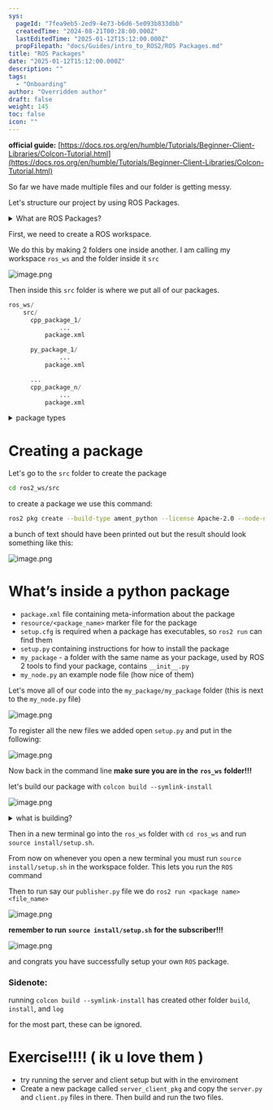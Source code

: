 ```yaml
---
sys:
  pageId: "7fea9eb5-2ed9-4e73-b6d6-5e093b833dbb"
  createdTime: "2024-08-21T00:28:00.000Z"
  lastEditedTime: "2025-01-12T15:12:00.000Z"
  propFilepath: "docs/Guides/intro_to_ROS2/ROS Packages.md"
title: "ROS Packages"
date: "2025-01-12T15:12:00.000Z"
description: ""
tags:
  - "Onboarding"
author: "Overridden author"
draft: false
weight: 145
toc: false
icon: ""
---
```


**official guide:** [https://docs.ros.org/en/humble/Tutorials/Beginner-Client-Libraries/Colcon-Tutorial.html](https://docs.ros.org/en/humble/Tutorials/Beginner-Client-Libraries/Colcon-Tutorial.html)

So far we have made multiple files and our folder is getting messy.

Let's structure our project by using ROS Packages.

<details>

<summary>What are ROS Packages?</summary>

ROS Packages are, as the name implies, packages of code that are highly sharable between ROS developers.

They consist of a folder, `package.xml` file, and source code

```python
      cpp_package_1/
		      ... imagine much code files here ..
          package.xml
```

</details>

First, we need to create a ROS workspace.

We do this by making 2 folders one inside another. I am calling my workspace `ros_ws` and the folder inside it `src`

![image.png](https://prod-files-secure.s3.us-west-2.amazonaws.com/d518164a-d88e-44d1-a4ee-3adb3bd8bce0/70706947-fd18-4537-a67b-e12946812d31/image.png?X-Amz-Algorithm=AWS4-HMAC-SHA256&X-Amz-Content-Sha256=UNSIGNED-PAYLOAD&X-Amz-Credential=ASIAZI2LB466SXLT2N4Q%2F20250307%2Fus-west-2%2Fs3%2Faws4_request&X-Amz-Date=20250307T032011Z&X-Amz-Expires=3600&X-Amz-Security-Token=IQoJb3JpZ2luX2VjEO%2F%2F%2F%2F%2F%2F%2F%2F%2F%2F%2FwEaCXVzLXdlc3QtMiJIMEYCIQCrhzVsnxiaIDZVY60sDs6Pwy%2B53flGn0kYH1YdToPI8gIhANV1rNs8iZ0heRbZNSsqh1bdVtGn2lyVu%2B42%2BWGmV9O6Kv8DCDgQABoMNjM3NDIzMTgzODA1IgzR526r%2FLlSlwxn384q3AMjpMTeA86yPLdrcPv%2FNexwbHgqCvecb28afH5%2BpoNfDMCYT4nK7CX4jTmZ36CpRXkuYuDW%2Fib5gsuuEvseamlzsq2RyT2HOmG84FsDUlQXdp%2FB7VDbU369N5crFr5exiJYyWuUepslviFEUQr5p7mA%2FvmThBBv7I2FJR0A3nknKrDns6mjTY5FWo9%2FhG9EhRv7oFr3KyngM9bvsUSYSiqXV8ttMzw%2FGY9tqx0Ul8yKElmA2tO8iljwhUrzNYuHBsvbsH3A5Gi0eIMOnyHN22mJOI2YlZwNVSkpOZELz%2BNqKhcRmqb22Mx1Akw2vVn35c0nR2e%2BVSQIYFubit1f3diHub8jolbXTGHy5ei98ftNoRIkd5YL3NnEhLOvH24tChG5lpkdR1ABdSonpiyCwnMOBbwgnly3BbKFc%2F6F8Z%2Bma9c5dCneMnbZu6SJHY3KnI4X9dyXGBjBIacqa3arloCZKdfsVLtjs4Ye%2BhEXPeCC8GmTHrTUhHJf96mpHRQrWm1Vc3hG%2BGB0WYM8e0WbTg5%2FeaijW0UZ5WH6C1SArTk6rfmvy2J4ZwhGRmOeMunGnwOrLr%2F2RXjHKNGg9Ujl1tajV4CqWvbJy4ptgUeDDVAeEi5pWgd5q7mTvfUOAzD3yKi%2BBjqkAdCSw8A0G72f489NCawmkMILnf%2FI%2Be3CfYHWrORnTNPWcjWQq1RARMxTnflaVKEbHkLsP5aVoOLZtcD4PjUHzGJLxCiLorRIkXsYxBgtMgK1AvKTWGrc1nhTXd4%2FK%2FD2nIsz9Xcx60hxbQx%2BPMUmXZmc3ClZrapBdJsw6O1Bh9dJA6Zw01ozxShOABTBCqXVYdRIbCZG49k1afpCwa9jf2VMmf9G&X-Amz-Signature=92cced218ccb0dc2b18e9528bb4cd63bb125e88ab94967c61a6817b057031e52&X-Amz-SignedHeaders=host&x-id=GetObject)

Then inside this `src` folder is where we put all of our packages.

```python
ros_ws/
    src/
      cpp_package_1/
		      ...
          package.xml

      py_package_1/
		      ...
          package.xml

      ...
      cpp_package_n/
		      ...
          package.xml

```

<details>

<summary>package types</summary>

packages can be either `C++` or python.

the intern file structure is different for each but for this guide we will stick to creating python packages

</details>

# Creating a package

Let's go to the `src` folder to create the package

```bash
cd ros2_ws/src
```

to create a package we use this command:

```bash
ros2 pkg create --build-type ament_python --license Apache-2.0 --node-name my_node my_package
```

a bunch of text should have been printed out but the result should look something like this:

![image.png](https://prod-files-secure.s3.us-west-2.amazonaws.com/d518164a-d88e-44d1-a4ee-3adb3bd8bce0/e6cf1e3f-8512-4a3e-b131-079f800bf3e8/image.png?X-Amz-Algorithm=AWS4-HMAC-SHA256&X-Amz-Content-Sha256=UNSIGNED-PAYLOAD&X-Amz-Credential=ASIAZI2LB466SXLT2N4Q%2F20250307%2Fus-west-2%2Fs3%2Faws4_request&X-Amz-Date=20250307T032011Z&X-Amz-Expires=3600&X-Amz-Security-Token=IQoJb3JpZ2luX2VjEO%2F%2F%2F%2F%2F%2F%2F%2F%2F%2F%2FwEaCXVzLXdlc3QtMiJIMEYCIQCrhzVsnxiaIDZVY60sDs6Pwy%2B53flGn0kYH1YdToPI8gIhANV1rNs8iZ0heRbZNSsqh1bdVtGn2lyVu%2B42%2BWGmV9O6Kv8DCDgQABoMNjM3NDIzMTgzODA1IgzR526r%2FLlSlwxn384q3AMjpMTeA86yPLdrcPv%2FNexwbHgqCvecb28afH5%2BpoNfDMCYT4nK7CX4jTmZ36CpRXkuYuDW%2Fib5gsuuEvseamlzsq2RyT2HOmG84FsDUlQXdp%2FB7VDbU369N5crFr5exiJYyWuUepslviFEUQr5p7mA%2FvmThBBv7I2FJR0A3nknKrDns6mjTY5FWo9%2FhG9EhRv7oFr3KyngM9bvsUSYSiqXV8ttMzw%2FGY9tqx0Ul8yKElmA2tO8iljwhUrzNYuHBsvbsH3A5Gi0eIMOnyHN22mJOI2YlZwNVSkpOZELz%2BNqKhcRmqb22Mx1Akw2vVn35c0nR2e%2BVSQIYFubit1f3diHub8jolbXTGHy5ei98ftNoRIkd5YL3NnEhLOvH24tChG5lpkdR1ABdSonpiyCwnMOBbwgnly3BbKFc%2F6F8Z%2Bma9c5dCneMnbZu6SJHY3KnI4X9dyXGBjBIacqa3arloCZKdfsVLtjs4Ye%2BhEXPeCC8GmTHrTUhHJf96mpHRQrWm1Vc3hG%2BGB0WYM8e0WbTg5%2FeaijW0UZ5WH6C1SArTk6rfmvy2J4ZwhGRmOeMunGnwOrLr%2F2RXjHKNGg9Ujl1tajV4CqWvbJy4ptgUeDDVAeEi5pWgd5q7mTvfUOAzD3yKi%2BBjqkAdCSw8A0G72f489NCawmkMILnf%2FI%2Be3CfYHWrORnTNPWcjWQq1RARMxTnflaVKEbHkLsP5aVoOLZtcD4PjUHzGJLxCiLorRIkXsYxBgtMgK1AvKTWGrc1nhTXd4%2FK%2FD2nIsz9Xcx60hxbQx%2BPMUmXZmc3ClZrapBdJsw6O1Bh9dJA6Zw01ozxShOABTBCqXVYdRIbCZG49k1afpCwa9jf2VMmf9G&X-Amz-Signature=62a6058ed147450991f46bf61081a5b5393da70b31905b663c42ce4b5b4bb7a0&X-Amz-SignedHeaders=host&x-id=GetObject)

# What’s inside a python package

- `package.xml` file containing meta-information about the package
- `resource/<package_name>` marker file for the package
- `setup.cfg` is required when a package has executables, so `ros2 run` can find them
- `setup.py` containing instructions for how to install the package
- `my_package` - a folder with the same name as your package, used by ROS 2 tools to find your package, contains `__init__.py`
- `my_node.py` an example node file (how nice of them)

Let's move all of our code into the `my_package/my_package` folder (this is next to the `my_node.py` file)

![image.png](https://prod-files-secure.s3.us-west-2.amazonaws.com/d518164a-d88e-44d1-a4ee-3adb3bd8bce0/9ce58f11-0da9-4d3e-b86d-506a9685d378/image.png?X-Amz-Algorithm=AWS4-HMAC-SHA256&X-Amz-Content-Sha256=UNSIGNED-PAYLOAD&X-Amz-Credential=ASIAZI2LB466SXLT2N4Q%2F20250307%2Fus-west-2%2Fs3%2Faws4_request&X-Amz-Date=20250307T032010Z&X-Amz-Expires=3600&X-Amz-Security-Token=IQoJb3JpZ2luX2VjEO%2F%2F%2F%2F%2F%2F%2F%2F%2F%2F%2FwEaCXVzLXdlc3QtMiJIMEYCIQCrhzVsnxiaIDZVY60sDs6Pwy%2B53flGn0kYH1YdToPI8gIhANV1rNs8iZ0heRbZNSsqh1bdVtGn2lyVu%2B42%2BWGmV9O6Kv8DCDgQABoMNjM3NDIzMTgzODA1IgzR526r%2FLlSlwxn384q3AMjpMTeA86yPLdrcPv%2FNexwbHgqCvecb28afH5%2BpoNfDMCYT4nK7CX4jTmZ36CpRXkuYuDW%2Fib5gsuuEvseamlzsq2RyT2HOmG84FsDUlQXdp%2FB7VDbU369N5crFr5exiJYyWuUepslviFEUQr5p7mA%2FvmThBBv7I2FJR0A3nknKrDns6mjTY5FWo9%2FhG9EhRv7oFr3KyngM9bvsUSYSiqXV8ttMzw%2FGY9tqx0Ul8yKElmA2tO8iljwhUrzNYuHBsvbsH3A5Gi0eIMOnyHN22mJOI2YlZwNVSkpOZELz%2BNqKhcRmqb22Mx1Akw2vVn35c0nR2e%2BVSQIYFubit1f3diHub8jolbXTGHy5ei98ftNoRIkd5YL3NnEhLOvH24tChG5lpkdR1ABdSonpiyCwnMOBbwgnly3BbKFc%2F6F8Z%2Bma9c5dCneMnbZu6SJHY3KnI4X9dyXGBjBIacqa3arloCZKdfsVLtjs4Ye%2BhEXPeCC8GmTHrTUhHJf96mpHRQrWm1Vc3hG%2BGB0WYM8e0WbTg5%2FeaijW0UZ5WH6C1SArTk6rfmvy2J4ZwhGRmOeMunGnwOrLr%2F2RXjHKNGg9Ujl1tajV4CqWvbJy4ptgUeDDVAeEi5pWgd5q7mTvfUOAzD3yKi%2BBjqkAdCSw8A0G72f489NCawmkMILnf%2FI%2Be3CfYHWrORnTNPWcjWQq1RARMxTnflaVKEbHkLsP5aVoOLZtcD4PjUHzGJLxCiLorRIkXsYxBgtMgK1AvKTWGrc1nhTXd4%2FK%2FD2nIsz9Xcx60hxbQx%2BPMUmXZmc3ClZrapBdJsw6O1Bh9dJA6Zw01ozxShOABTBCqXVYdRIbCZG49k1afpCwa9jf2VMmf9G&X-Amz-Signature=e65770137ef347c8fa90d7d7571ebd7ee78848659695db920d8b69a09c1c3a4f&X-Amz-SignedHeaders=host&x-id=GetObject)

To register all the new files we added open `setup.py` and put in the following:

![image.png](https://prod-files-secure.s3.us-west-2.amazonaws.com/d518164a-d88e-44d1-a4ee-3adb3bd8bce0/1cd7c262-4cae-4496-9d75-c178537d24a2/image.png?X-Amz-Algorithm=AWS4-HMAC-SHA256&X-Amz-Content-Sha256=UNSIGNED-PAYLOAD&X-Amz-Credential=ASIAZI2LB466SXLT2N4Q%2F20250307%2Fus-west-2%2Fs3%2Faws4_request&X-Amz-Date=20250307T032011Z&X-Amz-Expires=3600&X-Amz-Security-Token=IQoJb3JpZ2luX2VjEO%2F%2F%2F%2F%2F%2F%2F%2F%2F%2F%2FwEaCXVzLXdlc3QtMiJIMEYCIQCrhzVsnxiaIDZVY60sDs6Pwy%2B53flGn0kYH1YdToPI8gIhANV1rNs8iZ0heRbZNSsqh1bdVtGn2lyVu%2B42%2BWGmV9O6Kv8DCDgQABoMNjM3NDIzMTgzODA1IgzR526r%2FLlSlwxn384q3AMjpMTeA86yPLdrcPv%2FNexwbHgqCvecb28afH5%2BpoNfDMCYT4nK7CX4jTmZ36CpRXkuYuDW%2Fib5gsuuEvseamlzsq2RyT2HOmG84FsDUlQXdp%2FB7VDbU369N5crFr5exiJYyWuUepslviFEUQr5p7mA%2FvmThBBv7I2FJR0A3nknKrDns6mjTY5FWo9%2FhG9EhRv7oFr3KyngM9bvsUSYSiqXV8ttMzw%2FGY9tqx0Ul8yKElmA2tO8iljwhUrzNYuHBsvbsH3A5Gi0eIMOnyHN22mJOI2YlZwNVSkpOZELz%2BNqKhcRmqb22Mx1Akw2vVn35c0nR2e%2BVSQIYFubit1f3diHub8jolbXTGHy5ei98ftNoRIkd5YL3NnEhLOvH24tChG5lpkdR1ABdSonpiyCwnMOBbwgnly3BbKFc%2F6F8Z%2Bma9c5dCneMnbZu6SJHY3KnI4X9dyXGBjBIacqa3arloCZKdfsVLtjs4Ye%2BhEXPeCC8GmTHrTUhHJf96mpHRQrWm1Vc3hG%2BGB0WYM8e0WbTg5%2FeaijW0UZ5WH6C1SArTk6rfmvy2J4ZwhGRmOeMunGnwOrLr%2F2RXjHKNGg9Ujl1tajV4CqWvbJy4ptgUeDDVAeEi5pWgd5q7mTvfUOAzD3yKi%2BBjqkAdCSw8A0G72f489NCawmkMILnf%2FI%2Be3CfYHWrORnTNPWcjWQq1RARMxTnflaVKEbHkLsP5aVoOLZtcD4PjUHzGJLxCiLorRIkXsYxBgtMgK1AvKTWGrc1nhTXd4%2FK%2FD2nIsz9Xcx60hxbQx%2BPMUmXZmc3ClZrapBdJsw6O1Bh9dJA6Zw01ozxShOABTBCqXVYdRIbCZG49k1afpCwa9jf2VMmf9G&X-Amz-Signature=7d0f3f5d9f11ab2d089657ec059221614323e97304fc8e37f898f155a67d5f27&X-Amz-SignedHeaders=host&x-id=GetObject)

Now back in the command line **make sure you are in the** **`ros_ws`** **folder!!!**

let's build our package with `colcon build --symlink-install`

![image.png](https://prod-files-secure.s3.us-west-2.amazonaws.com/d518164a-d88e-44d1-a4ee-3adb3bd8bce0/2f2a0d27-b173-48fd-b189-5f5c0ce65619/image.png?X-Amz-Algorithm=AWS4-HMAC-SHA256&X-Amz-Content-Sha256=UNSIGNED-PAYLOAD&X-Amz-Credential=ASIAZI2LB466SXLT2N4Q%2F20250307%2Fus-west-2%2Fs3%2Faws4_request&X-Amz-Date=20250307T032011Z&X-Amz-Expires=3600&X-Amz-Security-Token=IQoJb3JpZ2luX2VjEO%2F%2F%2F%2F%2F%2F%2F%2F%2F%2F%2FwEaCXVzLXdlc3QtMiJIMEYCIQCrhzVsnxiaIDZVY60sDs6Pwy%2B53flGn0kYH1YdToPI8gIhANV1rNs8iZ0heRbZNSsqh1bdVtGn2lyVu%2B42%2BWGmV9O6Kv8DCDgQABoMNjM3NDIzMTgzODA1IgzR526r%2FLlSlwxn384q3AMjpMTeA86yPLdrcPv%2FNexwbHgqCvecb28afH5%2BpoNfDMCYT4nK7CX4jTmZ36CpRXkuYuDW%2Fib5gsuuEvseamlzsq2RyT2HOmG84FsDUlQXdp%2FB7VDbU369N5crFr5exiJYyWuUepslviFEUQr5p7mA%2FvmThBBv7I2FJR0A3nknKrDns6mjTY5FWo9%2FhG9EhRv7oFr3KyngM9bvsUSYSiqXV8ttMzw%2FGY9tqx0Ul8yKElmA2tO8iljwhUrzNYuHBsvbsH3A5Gi0eIMOnyHN22mJOI2YlZwNVSkpOZELz%2BNqKhcRmqb22Mx1Akw2vVn35c0nR2e%2BVSQIYFubit1f3diHub8jolbXTGHy5ei98ftNoRIkd5YL3NnEhLOvH24tChG5lpkdR1ABdSonpiyCwnMOBbwgnly3BbKFc%2F6F8Z%2Bma9c5dCneMnbZu6SJHY3KnI4X9dyXGBjBIacqa3arloCZKdfsVLtjs4Ye%2BhEXPeCC8GmTHrTUhHJf96mpHRQrWm1Vc3hG%2BGB0WYM8e0WbTg5%2FeaijW0UZ5WH6C1SArTk6rfmvy2J4ZwhGRmOeMunGnwOrLr%2F2RXjHKNGg9Ujl1tajV4CqWvbJy4ptgUeDDVAeEi5pWgd5q7mTvfUOAzD3yKi%2BBjqkAdCSw8A0G72f489NCawmkMILnf%2FI%2Be3CfYHWrORnTNPWcjWQq1RARMxTnflaVKEbHkLsP5aVoOLZtcD4PjUHzGJLxCiLorRIkXsYxBgtMgK1AvKTWGrc1nhTXd4%2FK%2FD2nIsz9Xcx60hxbQx%2BPMUmXZmc3ClZrapBdJsw6O1Bh9dJA6Zw01ozxShOABTBCqXVYdRIbCZG49k1afpCwa9jf2VMmf9G&X-Amz-Signature=c46618bdb1bf028ac7d1ae9b7d87fd713cb2f8c85b3056ec8a1daa8e4a25ae8e&X-Amz-SignedHeaders=host&x-id=GetObject)

<details>

<summary>what is building?</summary>

if you are a CS major at Rose-Hulman you will learn the answer to this in CSSE132

but TLDR; is it combines all the code files into one program that can be run easily 

</details>

Then in a new terminal go into the `ros_ws` folder with `cd ros_ws` and run `source install/setup.sh`. 

From now on whenever you open a new terminal you must run `source install/setup.sh` in the workspace folder. This lets you run the `ROS` command

Then to run say our `publisher.py` file we do `ros2 run <package name> <file_name>`

![image.png](https://prod-files-secure.s3.us-west-2.amazonaws.com/d518164a-d88e-44d1-a4ee-3adb3bd8bce0/4f4b1219-3a44-4632-aa0a-ce3471699f59/image.png?X-Amz-Algorithm=AWS4-HMAC-SHA256&X-Amz-Content-Sha256=UNSIGNED-PAYLOAD&X-Amz-Credential=ASIAZI2LB466SXLT2N4Q%2F20250307%2Fus-west-2%2Fs3%2Faws4_request&X-Amz-Date=20250307T032012Z&X-Amz-Expires=3600&X-Amz-Security-Token=IQoJb3JpZ2luX2VjEO%2F%2F%2F%2F%2F%2F%2F%2F%2F%2F%2FwEaCXVzLXdlc3QtMiJIMEYCIQCrhzVsnxiaIDZVY60sDs6Pwy%2B53flGn0kYH1YdToPI8gIhANV1rNs8iZ0heRbZNSsqh1bdVtGn2lyVu%2B42%2BWGmV9O6Kv8DCDgQABoMNjM3NDIzMTgzODA1IgzR526r%2FLlSlwxn384q3AMjpMTeA86yPLdrcPv%2FNexwbHgqCvecb28afH5%2BpoNfDMCYT4nK7CX4jTmZ36CpRXkuYuDW%2Fib5gsuuEvseamlzsq2RyT2HOmG84FsDUlQXdp%2FB7VDbU369N5crFr5exiJYyWuUepslviFEUQr5p7mA%2FvmThBBv7I2FJR0A3nknKrDns6mjTY5FWo9%2FhG9EhRv7oFr3KyngM9bvsUSYSiqXV8ttMzw%2FGY9tqx0Ul8yKElmA2tO8iljwhUrzNYuHBsvbsH3A5Gi0eIMOnyHN22mJOI2YlZwNVSkpOZELz%2BNqKhcRmqb22Mx1Akw2vVn35c0nR2e%2BVSQIYFubit1f3diHub8jolbXTGHy5ei98ftNoRIkd5YL3NnEhLOvH24tChG5lpkdR1ABdSonpiyCwnMOBbwgnly3BbKFc%2F6F8Z%2Bma9c5dCneMnbZu6SJHY3KnI4X9dyXGBjBIacqa3arloCZKdfsVLtjs4Ye%2BhEXPeCC8GmTHrTUhHJf96mpHRQrWm1Vc3hG%2BGB0WYM8e0WbTg5%2FeaijW0UZ5WH6C1SArTk6rfmvy2J4ZwhGRmOeMunGnwOrLr%2F2RXjHKNGg9Ujl1tajV4CqWvbJy4ptgUeDDVAeEi5pWgd5q7mTvfUOAzD3yKi%2BBjqkAdCSw8A0G72f489NCawmkMILnf%2FI%2Be3CfYHWrORnTNPWcjWQq1RARMxTnflaVKEbHkLsP5aVoOLZtcD4PjUHzGJLxCiLorRIkXsYxBgtMgK1AvKTWGrc1nhTXd4%2FK%2FD2nIsz9Xcx60hxbQx%2BPMUmXZmc3ClZrapBdJsw6O1Bh9dJA6Zw01ozxShOABTBCqXVYdRIbCZG49k1afpCwa9jf2VMmf9G&X-Amz-Signature=b5f892144e52a7986911c51d0fa848cca97715a6392c10a77458d7fa6eab536d&X-Amz-SignedHeaders=host&x-id=GetObject)

**remember to run** **`source install/setup.sh`** **for the subscriber!!!**

![image.png](https://prod-files-secure.s3.us-west-2.amazonaws.com/d518164a-d88e-44d1-a4ee-3adb3bd8bce0/02121119-dad4-49ec-8356-c956108b4243/image.png?X-Amz-Algorithm=AWS4-HMAC-SHA256&X-Amz-Content-Sha256=UNSIGNED-PAYLOAD&X-Amz-Credential=ASIAZI2LB466SXLT2N4Q%2F20250307%2Fus-west-2%2Fs3%2Faws4_request&X-Amz-Date=20250307T032012Z&X-Amz-Expires=3600&X-Amz-Security-Token=IQoJb3JpZ2luX2VjEO%2F%2F%2F%2F%2F%2F%2F%2F%2F%2F%2FwEaCXVzLXdlc3QtMiJIMEYCIQCrhzVsnxiaIDZVY60sDs6Pwy%2B53flGn0kYH1YdToPI8gIhANV1rNs8iZ0heRbZNSsqh1bdVtGn2lyVu%2B42%2BWGmV9O6Kv8DCDgQABoMNjM3NDIzMTgzODA1IgzR526r%2FLlSlwxn384q3AMjpMTeA86yPLdrcPv%2FNexwbHgqCvecb28afH5%2BpoNfDMCYT4nK7CX4jTmZ36CpRXkuYuDW%2Fib5gsuuEvseamlzsq2RyT2HOmG84FsDUlQXdp%2FB7VDbU369N5crFr5exiJYyWuUepslviFEUQr5p7mA%2FvmThBBv7I2FJR0A3nknKrDns6mjTY5FWo9%2FhG9EhRv7oFr3KyngM9bvsUSYSiqXV8ttMzw%2FGY9tqx0Ul8yKElmA2tO8iljwhUrzNYuHBsvbsH3A5Gi0eIMOnyHN22mJOI2YlZwNVSkpOZELz%2BNqKhcRmqb22Mx1Akw2vVn35c0nR2e%2BVSQIYFubit1f3diHub8jolbXTGHy5ei98ftNoRIkd5YL3NnEhLOvH24tChG5lpkdR1ABdSonpiyCwnMOBbwgnly3BbKFc%2F6F8Z%2Bma9c5dCneMnbZu6SJHY3KnI4X9dyXGBjBIacqa3arloCZKdfsVLtjs4Ye%2BhEXPeCC8GmTHrTUhHJf96mpHRQrWm1Vc3hG%2BGB0WYM8e0WbTg5%2FeaijW0UZ5WH6C1SArTk6rfmvy2J4ZwhGRmOeMunGnwOrLr%2F2RXjHKNGg9Ujl1tajV4CqWvbJy4ptgUeDDVAeEi5pWgd5q7mTvfUOAzD3yKi%2BBjqkAdCSw8A0G72f489NCawmkMILnf%2FI%2Be3CfYHWrORnTNPWcjWQq1RARMxTnflaVKEbHkLsP5aVoOLZtcD4PjUHzGJLxCiLorRIkXsYxBgtMgK1AvKTWGrc1nhTXd4%2FK%2FD2nIsz9Xcx60hxbQx%2BPMUmXZmc3ClZrapBdJsw6O1Bh9dJA6Zw01ozxShOABTBCqXVYdRIbCZG49k1afpCwa9jf2VMmf9G&X-Amz-Signature=1b406157a90e7c3f5d833c167b5aef87b84801c7ef26ac45c0ed8e0d0d73742f&X-Amz-SignedHeaders=host&x-id=GetObject)

and congrats you have successfully setup your own `ROS` package.

### Sidenote:

running `colcon build --symlink-install` has created other folder `build`, `install`, and `log`

for the most part, these can be ignored.

# Exercise!!!! ( ik u love them )

- try running the server and client setup but with in the enviroment
- Create a new package called `server_client_pkg` and copy the `server.py` and `client.py` files in there. Then build and run the two files.
